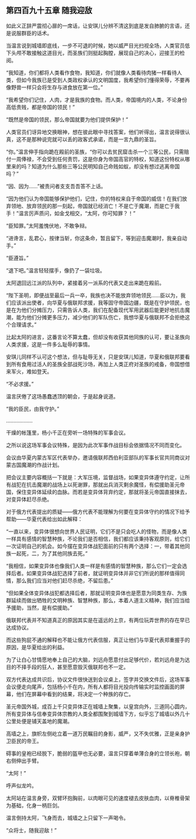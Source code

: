 ## 第四百九十五章 随我迎敌
如此义正辞严震彻心扉的一席话，让安琪儿分辨不清这到底是发自肺腑的言语，还是说服群臣的话术。

当温言说到城墙即底线，一步不可退的时候，她以威严目光扫视全场，人类官员低下头颅不敢接触这道目光，而圣族们则挺起胸膛，展现自己的决心，迎接王的检阅。

“我知道，你们都将人类看作食物，我知道，你们就像人类看待肉猪一样看待人类，但如今我族已是受到人类政权承认的文明国度，我希望你们懂得荣辱，不要再像野兽一样只会将生存与进食放在第一位。”

“我希望你们记住，人肉，才是我族的食物。而人类，帝国境内的人类，不论身份高低贵贱，都是帝国的领民！”

“既然是帝国的领民，那么帝国就要为他们提供保护！”

人类官员们讶异地交换眼神，想在彼此眼中寻找答案，他们听得出，温言说得很认真，这不是那种说完就可以丢的政客式承诺，而是一言九鼎的圣旨。

“你。”温言伸手指向跪在殿前的圣族，“你可以去贫民窟击杀一个三等公民，只需赔付一周俸禄，不会受到任何责罚，这是你身为帝国高官的特权，知道这份特权从哪里来的吗？知道为什么那些三等公民明知自己命贱如蚁，却没有想过逃离帝国吗？”

“因、因为……”被责问者支支吾吾答不上话。

“因为他们认为帝国能够保护他们，记住，你的特权来自于帝国的威信！在我们放弃领地、放弃领民的那一刻起，帝国就已经消亡！不是亡于魔潮，而是亡于我手！”温言厉声质问，如金戈相交，“太阿，你可知罪？！”

“臣知罪。”太阿羞愧伏地，不敢争辩。

“进谗言，乱君心，按律当斩，你这条命，暂且留下，等到迎击魔潮时，我亲自动手。”

“臣遵旨。”

“退下吧。”温言轻轻摆手，像扔了一袋垃圾。

太阿退回远江派的队列中，紧接着另一派系的代表又走出来跪在殿前。

“陛下圣明，即便战至最后一兵一卒，我族也决不能放弃领地领民……臣以为，我们应该派出使者，向华夏与俄联邦求援，我等固守帝国边疆，既是在守护领民，也是在为他们分摊压力，只需告诉人类，我们在配备现代军用武器后能更好地抗击魔潮，能为他们分摊更多压力，减少他们的军队伤亡，我想华夏与俄联邦不会拒绝这个合理请求。”

比起太阿的进言，这番言论不算太蠢，但却没有收获其他同族的认可，要让圣族向人类求援，这是一件多么耻辱的事情。

安琪儿同样不认可这个想法，但与耻辱无关，只是安琪儿知道，华夏和俄联邦要看到所有食用过活人的圣族全部战死沙场，再加上人类正府对圣族的戒备，帝国想借来军火，难如登天。

“不必求援。”

温言厌倦了这场愚蠢透顶的朝会，于是起身说道。

“我的臣民，由我守护。”

………………

干燥的帐篷里，杨小千正在旁听一场特殊的军事会议。

之所以说这场军事会议特殊，是因为此次军事作战目标会依据情况不同而变化。

会议由华夏内蒙古军区代表举办，邀请俄联邦西伯利亚部队的军事长官共同商议对蒙古国魔潮的作战计划。

把会议主要内容概括一下就是：大军压境，监督战场，如果变异体遵守约定，让所有战犯在抗击魔潮的战场上以死谢罪，那就出兵消灭剩余魔怪，有偿援助圣元帝国，保住变异体延续的血脉。而若是变异体背弃约定，那就将圣元帝国直接抹去，对变异体赶尽杀绝。

对于俄方代表提出的质疑——俄方代表不能理解为何要在变异体守约的情况下给予帮助——华夏代表给出如此解释：

“一直以来，变异体很想向世界人民证明，它们不是只会吃人的怪物，而是像人类一样具有感情的智慧种族，不论我们是否相信，我们都应该秉持客观原则，给它们一次证明自己的机会。如今摆在变异体战犯面前的只有两个选择：一，带着其他同族一起死，二，为了其他同族去死。”

“我相信，如果变异体也像我们人类一样是有感情的智慧种族，那么它们一定会选择后者。如果变异体战犯选择了前者，就证明变异体并非它们所说的那样值得同情，那么我们应当对他们赶尽杀绝，不留后患。”

“但如果全体变异体战犯都选择后者，那就证明变异体也是愿意为同类生存、为族群延续而做出牺牲的文明种族、智慧种族，那么，本着人道主义精神，我们应当给予援助，当然，是有偿援助。”

俄联邦代表并不知道真正的原因其实是在遥远的上京，有两位玩弄世界的存在早已达成协议。

而这些狗屁不通的解释也不能让俄方代表信服，真正让他们与华夏代表郑重握手的原因，是华夏给出的利益。

为了让白心甘情愿地奉上自己的大脑，刘远舟愿意付出足够代价，若刘远舟是为达目的不择手段的狂人，甚至愿意毁灭俄联邦也不一定。

双方代表达成共识后，协议文件很快送到会议桌上，签字并交换文件后，这场军事会议便走向尾声，包括杨小千在内，所有人都将目光投向传输实时监控画面的屏幕，他们在屏幕中看到的结果，将决定一个种族的存亡。

圣元帝国外城，成百上千只变异体正在城墙上聚集，以皇宫向外，三道同心圆内，所有变异体与信奉变异体宗教的人类全都围聚到城墙下方，似乎忘了城墙以外几十公里处便是铺天盖地的魔潮。

高墙之上，旗帜左侧屹立着一道万民瞩目的身影，威严，又不失优雅，正是亲身护卫臣民的帝王。

碍事的皇袍已经脱下，脆弱的盔甲也无必要，温言只穿着单薄合身的立领长袍，朝右侧伸出手臂。

“太阿！”

呼声似龙吟。

太阿站在温言身旁，双臂环抱胸前，以肉眼可见的速度褪去皮肤血肉，以脊椎骨架为基础，化身一柄巨剑。

温言倒持太阿，飞身而去，城墙之上只留下一声喝令。

“众将士，随我迎敌！”

